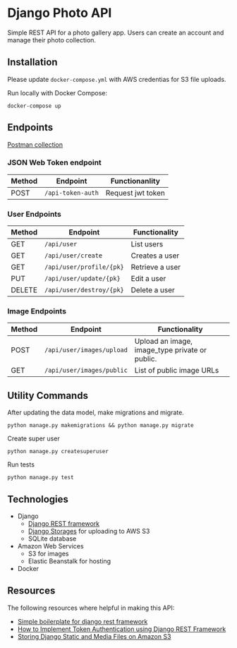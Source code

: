 # Django Photo API
Simple REST API for a photo gallery app. Users can create an account and manage their photo collection.


## Installation

Please update `docker-compose.yml` with AWS credentias for S3 file uploads.

Run locally with Docker Compose:
```
docker-compose up
```

## Endpoints

[Postman collection](https://www.getpostman.com/collections/015d3c2d5c26e1708bc4)

### JSON Web Token endpoint
Method | Endpoint | Functionanlity
--- | --- | ---
POST | `/api-token-auth` | Request jwt token

### User Endpoints

Method | Endpoint | Functionality
--- | --- | ---
GET | `/api/user` | List users
GET | `/api/user/create` | Creates a user
GET | `/api/user/profile/{pk}` | Retrieve a user
PUT | `/api/user/update/{pk}` | Edit a user
DELETE | `/api/user/destroy/{pk}` | Delete a user

### Image Endpoints
Method | Endpoint | Functionality
--- | --- | ---
POST | `/api/user/images/upload` | Upload an image, image_type private or public.
GET | `/api/user/images/public` | List of public image URLs

## Utility Commands

After updating the data model, make migrations and migrate.
```
python manage.py makemigrations && python manage.py migrate
```

Create super user
```
python manage.py createsuperuser
```

Run tests
```
python manage.py test
```


## Technologies
- Django
    - [Django REST framework](https://www.django-rest-framework.org/)
    - [Django Storages](https://github.com/jschneier/django-storages) for uploading to AWS S3
    - SQLite database
- Amazon Web Services
    - S3 for images
    - Elastic Beanstalk for hosting
- Docker


## Resources

The following resources where helpful in making this API:

- [Simple boilerplate for django rest framework](https://github.com/p8ul/django-rest-framework-boilerplate)
- [How to Implement Token Authentication using Django REST Framework](https://simpleisbetterthancomplex.com/tutorial/2018/11/22/how-to-implement-token-authentication-using-django-rest-framework.html)
- [Storing Django Static and Media Files on Amazon S3](https://testdriven.io/blog/storing-django-static-and-media-files-on-amazon-s3/)

